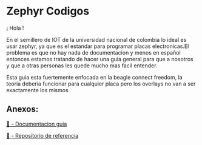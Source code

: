 # Zephyr Codigos

¡ Hola !

En el semillero de IOT de la universidad nacional de colombia lo ideal es usar zephyr, ya que es el estandar para programar placas electronicas.El problema es que no hay nada de documentacion y menos en español entonces estamos tratando de hacer una guia general para que a nosotros y que a otras personas les quede mucho mas facil entender.

Esta guia esta fuertemente enfocada en la beagle connect freedom, la teoria deberia funcionar para cualquier placa pero los overlays no van a ser exactamente los mismos

## Anexos:

[📖 - Documentacion guia](https://biblioteca.ashvalde.com/guiabeagle/introduccion) 

[👀 - Repositorio de referencia](https://github.com/jufgutierrezgo/iot-bajo-consumo)
